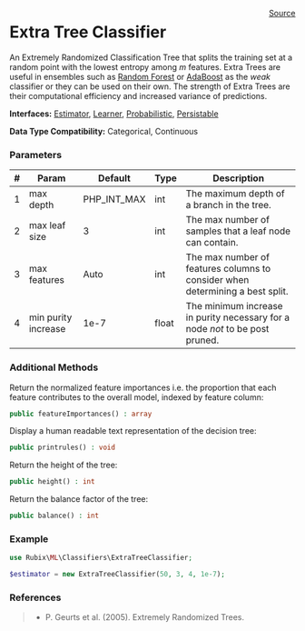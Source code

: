 <span style="float:right;"><a href="https://github.com/RubixML/RubixML/blob/master/src/Classifiers/ExtraTreeClassifier.php">Source</a></span>

# Extra Tree Classifier
An Extremely Randomized Classification Tree that splits the training set at a random point with the lowest entropy among *m* features. Extra Trees are useful in ensembles such as [Random Forest](random-forest.md) or [AdaBoost](adaboost.md) as the *weak* classifier or they can be used on their own. The strength of Extra Trees are their computational efficiency and increased variance of predictions.

**Interfaces:** [Estimator](../estimator.md), [Learner](../learner.md), [Probabilistic](../probabilistic.md), [Persistable](../persistable.md)

**Data Type Compatibility:** Categorical, Continuous

### Parameters
| # | Param | Default | Type | Description |
|---|---|---|---|---|
| 1 | max depth | PHP_INT_MAX | int | The maximum depth of a branch in the tree. |
| 2 | max leaf size | 3 | int | The max number of samples that a leaf node can contain. |
| 3 | max features | Auto | int | The max number of features columns to consider when determining a best split. |
| 4 | min purity increase | 1e-7 | float | The minimum increase in purity necessary for a node *not* to be post pruned. |

### Additional Methods
Return the normalized feature importances i.e. the proportion that each feature contributes to the overall model, indexed by feature column:
```php
public featureImportances() : array
```

Display a human readable text representation of the decision tree:
```php
public printrules() : void
```

Return the height of the tree:
```php
public height() : int
```

Return the balance factor of the tree:
```php
public balance() : int
```

### Example
```php
use Rubix\ML\Classifiers\ExtraTreeClassifier;

$estimator = new ExtraTreeClassifier(50, 3, 4, 1e-7);
```

### References
>- P. Geurts et al. (2005). Extremely Randomized Trees.